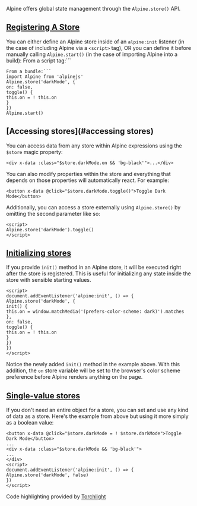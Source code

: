 Alpine offers global state management through the `Alpine.store()` API.


## [Registering A Store](#registering-a-store)


You can either define an Alpine store inside of an `alpine:init` listener (in the case of including Alpine via a `<script>` tag), OR you can define it before manually calling `Alpine.start()` (in the case of importing Alpine into a build):
From a script tag:```
<script>
document.addEventListener('alpine:init', () => {
Alpine.store('darkMode', {
on: false,
toggle() {
this.on = ! this.on
}
})
})
</script>
```
From a bundle:```
import Alpine from 'alpinejs'
Alpine.store('darkMode', {
on: false,
toggle() {
this.on = ! this.on
}
})
Alpine.start()
```


## [Accessing stores](#accessing stores)


You can access data from any store within Alpine expressions using the `$store` magic property:
```
<div x-data :class="$store.darkMode.on && 'bg-black'">...</div>
```
You can also modify properties within the store and everything that depends on those properties will automatically react. For example:
```
<button x-data @click="$store.darkMode.toggle()">Toggle Dark Mode</button>
```
Additionally, you can access a store externally using `Alpine.store()` by omitting the second parameter like so:
```
<script>
Alpine.store('darkMode').toggle()
</script>
```


## [Initializing stores](#initializing-stores)


If you provide `init()` method in an Alpine store, it will be executed right after the store is registered. This is useful for initializing any state inside the store with sensible starting values.
```
<script>
document.addEventListener('alpine:init', () => {
Alpine.store('darkMode', {
init() {
this.on = window.matchMedia('(prefers-color-scheme: dark)').matches
},
on: false,
toggle() {
this.on = ! this.on
}
})
})
</script>
```
Notice the newly added `init()` method in the example above. With this addition, the `on` store variable will be set to the browser's color scheme preference before Alpine renders anything on the page.


## [Single-value stores](#single-value-stores)


If you don't need an entire object for a store, you can set and use any kind of data as a store.
Here's the example from above but using it more simply as a boolean value:
```
<button x-data @click="$store.darkMode = ! $store.darkMode">Toggle Dark Mode</button>
...
<div x-data :class="$store.darkMode && 'bg-black'">
...
</div>
<script>
document.addEventListener('alpine:init', () => {
Alpine.store('darkMode', false)
})
</script>
```
Code highlighting provided by [Torchlight](https://torchlight.dev/)